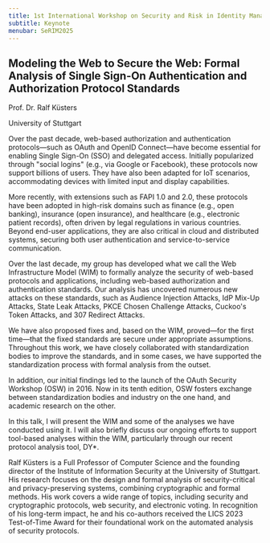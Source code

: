 ```yaml
---
title: 1st International Workshop on Security and Risk in Identity Management (SeRIM 2025)
subtitle: Keynote
menubar: SeRIM2025
---
```


<div class="keynote">
    <h2 class="title">Modeling the Web to Secure the Web: Formal Analysis of Single Sign-On Authentication and Authorization Protocol Standards</h2>
    <div class="speaker">
        <p class="name">Prof. Dr. Ralf Küsters</p>
        <p class="affiliation">University of Stuttgart</p>
    </div>
    <div class="abstract">
        <p>Over the past decade, web-based authorization and authentication protocols—such as OAuth and OpenID Connect—have become essential for enabling Single Sign-On (SSO) and delegated access. Initially popularized through "social logins" (e.g., via Google or Facebook), these protocols now support billions of users. They have also been adapted for IoT scenarios, accommodating devices with limited input and display capabilities.</p>
        <p>More recently, with extensions such as FAPI 1.0 and 2.0, these protocols have been adopted in high-risk domains such as finance (e.g., open banking), insurance (open insurance), and healthcare (e.g., electronic patient records), often driven by legal regulations in various countries. Beyond end-user applications, they are also critical in cloud and distributed systems, securing both user authentication and service-to-service communication.</p>
        <p>Over the last decade, my group has developed what we call the Web Infrastructure Model (WIM) to formally analyze the security of web-based protocols and applications, including web-based authorization and authentication standards. Our analysis has uncovered numerous new attacks on these standards, such as Audience Injection Attacks, IdP Mix-Up Attacks, State Leak Attacks, PKCE Chosen Challenge Attacks, Cuckoo's Token Attacks, and 307 Redirect Attacks.</p>
        <p>We have also proposed fixes and, based on the WIM, proved—for the first time—that the fixed standards are secure under appropriate assumptions. Throughout this work, we have closely collaborated with standardization bodies to improve the standards, and in some cases, we have supported the standardization process with formal analysis from the outset.</p>
        <p>In addition, our initial findings led to the launch of the OAuth Security Workshop (OSW) in 2016. Now in its tenth edition, OSW fosters exchange between standardization bodies and industry on the one hand, and academic research on the other.</p>
        <p>In this talk, I will present the WIM and some of the analyses we have conducted using it. I will also briefly discuss our ongoing efforts to support tool-based analyses within the WIM, particularly through our recent protocol analysis tool, DY*.</p>        
    </div>
    <div class="bio">
        <p>Ralf Küsters is a Full Professor of Computer Science and the founding director of the Institute of Information Security at the University of Stuttgart. His research focuses on the design and formal analysis of security-critical and privacy-preserving systems, combining cryptographic and formal methods. His work covers a wide range of topics, including security and cryptographic protocols, web security, and electronic voting. In recognition of his long-term impact, he and his co-authors received the LICS 2023 Test-of-Time Award for their foundational work on the automated analysis of security protocols.</p>
    </div>
</div>
